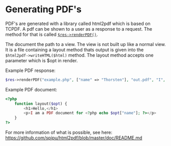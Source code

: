 # Generating PDF's
PDF's are generated with a library called html2pdf which is based on TCPDF. A pdf can be shown to a user as a response to a request. The method for that is called [`$res->renderPDF()`](https://zdoc.zierhut-it.de/classes/Response.html#method_renderPDF).

The document the path to a view. The view is not built up like a normal view. It is a file containing a layout method thats output is given into the `$html2pdf->writeHTML($html)` method. The layout method accepts one parameter which is $opt in render.

Example PDF response:
```php
$res->renderPDF("example.php", ["name" => "Thorsten"], "out.pdf", "I", ['P', 'A4', 'en', true, 'UTF-8', array(20, 20, 20, 5)]);
```

Example PDF document:
```php
<?php 
    function layout($opt) {
        <h1>Hello,</h1>
        <p>I am a PDF document for <?php echo $opt["name"]; ?></p>
    }
?>
```

For more information of what is possible, see here: https://github.com/spipu/html2pdf/blob/master/doc/README.md
